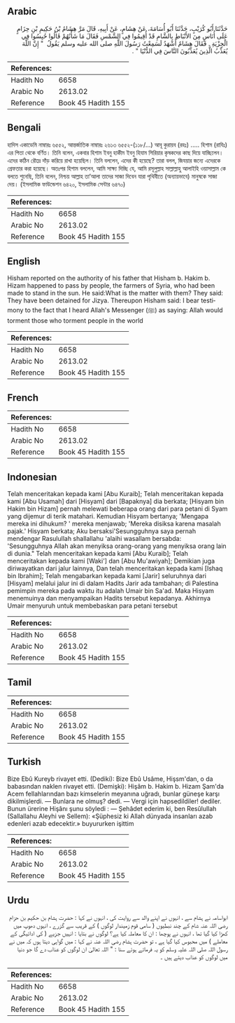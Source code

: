 ## Arabic


<div dir="rtl" lang="ar" style={{fontSize:'larger',backgroundColor:'#f8f9fa',padding:20}}>
حَدَّثَنَا أَبُو كُرَيْبٍ، حَدَّثَنَا أَبُو أُسَامَةَ، عَنْ هِشَامٍ، عَنْ أَبِيهِ، قَالَ مَرَّ هِشَامُ بْنُ حَكِيمِ بْنِ حِزَامٍ عَلَى أُنَاسٍ مِنَ الأَنْبَاطِ بِالشَّامِ قَدْ أُقِيمُوا فِي الشَّمْسِ فَقَالَ مَا شَأْنُهُمْ قَالُوا حُبِسُوا فِي الْجِزْيَةِ ‏.‏ فَقَالَ هِشَامٌ أَشْهَدُ لَسَمِعْتُ رَسُولَ اللَّهِ صلى الله عليه وسلم يَقُولُ ‏ "‏ إِنَّ اللَّهَ يُعَذِّبُ الَّذِينَ يُعَذِّبُونَ النَّاسَ فِي الدُّنْيَا ‏"‏ ‏.‏
</div>
<div style={{backgroundColor:'#f8f9fa',padding:20, marginBottom: 10}}><table> <thead> <tr> <th>References:</th> <th></th> </tr> </thead> <tbody><tr><td>Hadith No</td><td>6658</td></tr><tr><td>Arabic No</td><td>2613.02</td></tr><tr><td>Reference</td><td>Book 45 Hadith 155</td></tr></tbody></table></div>

## Bengali


<div dir="ltr" lang="bn" style={{fontSize:'larger',backgroundColor:'#f8f9fa',padding:20}}>
হাদিস একাডেমি নাম্বারঃ ৬৫৫২, আন্তর্জাতিক নাম্বারঃ ২৬১৩ ৬৫৫২-(১১৮/...) আবূ কুরায়ব (রহঃ) ..... হিশাম (রাযিঃ) এর পিতা থেকে বর্ণিত। তিনি বলেন, একবার হিশাম ইবনু হাকীম ইবনু হিযাম সিরিয়ার কৃষকদের কাছ দিয়ে যাচ্ছিলেন। এদের কঠিন রৌদ্রে দাঁড় করিয়ে রাখা হয়েছিল। তিনি বললেন, এদের কী হয়েছে? তারা বলল, জিযয়ার জন্যে এদেরকে গ্রেফতার করা হয়েছে। অতঃপর হিশাম বললেন, আমি সাক্ষ্য দিচ্ছি যে, আমি রসূলুল্লাহ সাল্লাল্লাহু আলাইহি ওয়াসাল্লাম কে বলতে শুনেছি, তিনি বলেন, নিশ্চয় আল্লাহ তা’আলা তাদের সাজা দিবেন যারা পৃথিবীতে (অন্যায়ভাবে) মানুষকে সাজা দেয়। (ইসলামিক ফাউন্ডেশন ৬৪২০, ইসলামিক সেন্টার ৬৪৭০)
</div>
<div style={{backgroundColor:'#f8f9fa',padding:20, marginBottom: 10}}><table> <thead> <tr> <th>References:</th> <th></th> </tr> </thead> <tbody><tr><td>Hadith No</td><td>6658</td></tr><tr><td>Arabic No</td><td>2613.02</td></tr><tr><td>Reference</td><td>Book 45 Hadith 155</td></tr></tbody></table></div>

## English


<div dir="ltr" lang="en" style={{fontSize:'larger',backgroundColor:'#f8f9fa',padding:20}}>
Hisham reported on the authority of his father that Hisham b. Hakim b. Hizam happened to pass by people, the farmers of Syria, who had been made to stand in the sun. He said:What is the matter with them? They said: They have been detained for Jizya. Thereupon Hisham said: I bear testimony to the fact that I heard Allah's Messenger (ﷺ) as saying: Allah would torment those who torment people in the world
</div>
<div style={{backgroundColor:'#f8f9fa',padding:20, marginBottom: 10}}><table> <thead> <tr> <th>References:</th> <th></th> </tr> </thead> <tbody><tr><td>Hadith No</td><td>6658</td></tr><tr><td>Arabic No</td><td>2613.02</td></tr><tr><td>Reference</td><td>Book 45 Hadith 155</td></tr></tbody></table></div>

## French


<div dir="ltr" lang="fr" style={{fontSize:'larger',backgroundColor:'#f8f9fa',padding:20}}>

</div>
<div style={{backgroundColor:'#f8f9fa',padding:20, marginBottom: 10}}><table> <thead> <tr> <th>References:</th> <th></th> </tr> </thead> <tbody><tr><td>Hadith No</td><td>6658</td></tr><tr><td>Arabic No</td><td>2613.02</td></tr><tr><td>Reference</td><td>Book 45 Hadith 155</td></tr></tbody></table></div>

## Indonesian


<div dir="ltr" lang="id" style={{fontSize:'larger',backgroundColor:'#f8f9fa',padding:20}}>
Telah menceritakan kepada kami [Abu Kuraib]; Telah menceritakan kepada kami [Abu Usamah] dari [Hisyam] dari [Bapaknya] dia berkata; [Hisyam bin Hakim bin Hizam] pernah melewati beberapa orang dari para petani di Syam yang dijemur di terik matahari. Kemudian Hisyam bertanya; 'Mengapa mereka ini dihukum? ' mereka menjawab; 'Mereka disiksa karena masalah pajak.' Hisyam berkata; Aku bersaksi'Sesungguhnya saya pernah mendengar Rasulullah shallallahu 'alaihi wasallam bersabda: 'Sesungguhnya Allah akan menyiksa orang-orang yang menyiksa orang lain di dunia." Telah menceritakan kepada kami [Abu Kuraib]; Telah menceritakan kepada kami [Waki'] dan [Abu Mu'awiyah]; Demikian juga diriwayatkan dari jalur lainnya, Dan telah menceritakan kepada kami [Ishaq bin Ibrahim]; Telah mengabarkan kepada kami [Jarir] seluruhnya dari [Hisyam] melalui jalur ini di dalam Hadits Jarir ada tambahan; di Palestina pemimpin mereka pada waktu itu adalah Umair bin Sa'ad. Maka Hisyam menemuinya dan menyampaikan Hadits tersebut kepadanya. Akhirnya Umair menyuruh untuk membebaskan para petani tersebut
</div>
<div style={{backgroundColor:'#f8f9fa',padding:20, marginBottom: 10}}><table> <thead> <tr> <th>References:</th> <th></th> </tr> </thead> <tbody><tr><td>Hadith No</td><td>6658</td></tr><tr><td>Arabic No</td><td>2613.02</td></tr><tr><td>Reference</td><td>Book 45 Hadith 155</td></tr></tbody></table></div>

## Tamil


<div dir="ltr" lang="ta" style={{fontSize:'larger',backgroundColor:'#f8f9fa',padding:20}}>

</div>
<div style={{backgroundColor:'#f8f9fa',padding:20, marginBottom: 10}}><table> <thead> <tr> <th>References:</th> <th></th> </tr> </thead> <tbody><tr><td>Hadith No</td><td>6658</td></tr><tr><td>Arabic No</td><td>2613.02</td></tr><tr><td>Reference</td><td>Book 45 Hadith 155</td></tr></tbody></table></div>

## Turkish


<div dir="ltr" lang="tr" style={{fontSize:'larger',backgroundColor:'#f8f9fa',padding:20}}>
Bize Ebû Kureyb rivayet etti. (Dediki): Bize Ebû Usâme, Hişsm'dan, o da babasından naklen rivayet etti. (Demişki): Hişâm b. Hakim b. Hizam Şam'da Acem fellahlarından bazı kimselerin meyanına uğradı, bunlar güneşe karşı dikilmişlerdi. — Bunlara ne olmuş? dedi. — Vergi için hapsedildiler! dediler. Bunun ürerine Hişânı şunu söyledi : — Şehâdet ederim ki, ben Resûlullah (Sallallahu Aleyhi ve Sellem): «Şüphesiz ki Allah dünyada insanları azab edenleri azab edecektir.» buyururken işittim
</div>
<div style={{backgroundColor:'#f8f9fa',padding:20, marginBottom: 10}}><table> <thead> <tr> <th>References:</th> <th></th> </tr> </thead> <tbody><tr><td>Hadith No</td><td>6658</td></tr><tr><td>Arabic No</td><td>2613.02</td></tr><tr><td>Reference</td><td>Book 45 Hadith 155</td></tr></tbody></table></div>

## Urdu


<div dir="rtl" lang="ur" style={{fontSize:'larger',backgroundColor:'#f8f9fa',padding:20}}>
ابواسامہ نے ہشام سے ، انہوں نے اپنے والد سے روایت کی ، انہوں نے کہا : حضرت ہشام بن حکیم بن حزام رضی اللہ عنہ شام کے چند نبطیوں ( سامی قوم زمیندار لوگوں ) کے قریب سے گزرے ، انہوں دھوپ میں کھڑا کیا گیا تھا ، انہوں نے پوچھا : ان کا معاملہ کیا ہے؟ لوگوں نے بتایا : انہیں جزیے ( کی ادائیگی کے معاملے ) میں محبوس کیا گیا ہے ، تو حضرت ہشام رضی اللہ عنہ نے کہا : میں گواہی دیتا ہوں کہ میں نے رسول اللہ صلی اللہ علیہ وسلم کو یہ فرماتے ہوئے سنا : " اللہ تعالیٰ ان لوگوں کو عذاب دے گا جو دنیا میں لوگوں کو عذاب دیتے ہیں ۔
</div>
<div style={{backgroundColor:'#f8f9fa',padding:20, marginBottom: 10}}><table> <thead> <tr> <th>References:</th> <th></th> </tr> </thead> <tbody><tr><td>Hadith No</td><td>6658</td></tr><tr><td>Arabic No</td><td>2613.02</td></tr><tr><td>Reference</td><td>Book 45 Hadith 155</td></tr></tbody></table></div>